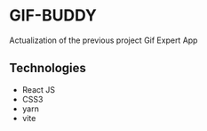 # GIF-BUDDY
Actualization of the previous project Gif Expert App

## Technologies
- React JS
- CSS3
- yarn
- vite